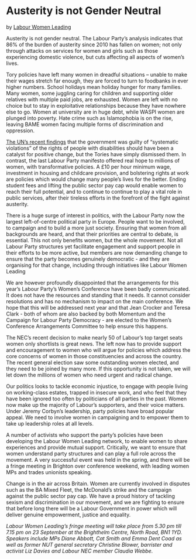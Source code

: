 Austerity is not Gender Neutral
===============================

by [Labour Women Leading](https://twitter.com/labourwomenlead)

Austerity is not gender neutral. The Labour Party’s analysis indicates
that 86% of the burden of austerity since 2010 has fallen on women; not
only through attacks on services for women and girls such as those
experiencing domestic violence, but cuts affecting all aspects of
women’s lives.

Tory policies have left many women in dreadful situations – unable to
make their wages stretch far enough, they are forced to turn to
foodbanks in ever higher numbers. School holidays mean holiday hunger
for many families. Many women, some juggling caring for children and
supporting older relatives with multiple paid jobs, are exhausted. Women
are left with no choice but to stay in exploitative relationships
because they have nowhere else to go. Women at university are in huge
debt, while WASPI women are plunged into poverty. Hate crime such as
Islamophobia is on the rise, leaving BAME women facing multiple forms of
discrimination and oppression.

[The UN’s recent
findings](https://www.theguardian.com/society/2017/aug/31/un-panel-criticises-uk-failure-to-uphold-disabled-peoples-rights)
that the government was guilty of “systematic violations” of the rights
of people with disabilities should have been a catalyst for positive
change, but the Tories have simply dismissed them. In contrast, the last
Labour Party manifesto offered real hope to millions of women, with
transformative policies. A £10 per hour minimum wage, investment in
housing and childcare provision, and bolstering rights at work are
policies which would change many people’s lives for the better. Ending
student fees and lifting the public sector pay cap would enable women to
reach their full potential, and to continue to continue to play a vital
role in public services, after their tireless efforts in the forefront
of the fight against austerity.

There is a huge surge of interest in politics, with the Labour Party now
the largest left-of-centre political party in Europe. People want to be
involved, to campaign and to build a more just society. Ensuring that
women from all backgrounds are heard, and that their priorities are
central to debate, is essential. This not only benefits women, but the
whole movement. Not all Labour Party structures yet facilitate
engagement and support people in their efforts to be more active, but
members are now demanding change to ensure that the party becomes
genuinely democratic - and they are organising for that change,
including through initiatives like Labour Women Leading

We are however profoundly disappointed that the arrangements for this
year’s Labour Party’s Women’s Conference have been badly communicated.
It does not have the resources and standing that it needs. It cannot
consider resolutions and has no mechanism to impact on the main
conference. We hope that this will be addressed next year and that Jean
Crocker and Teresa Clark - both of whom are also backed by both Momentum
and the Campaign for Labour Party Democracy - are elected to the Women’s
Conference Arrangements Committee to help ensure this happens.

The NEC’s recent decision to make nearly 50 of Labour’s top target seats
women only shortlists is great news. The left now has to provide support
and encouragement to women who will argue for policies which address the
core concerns of women in those constituencies and across the country.
The recent general election saw some outstanding women elected, and they
need to be joined by many more. If this opportunity is not taken, we
will let down the millions of women who need urgent and radical change.

Our politics looks to tackle economic injustice, to engage with people
living on working-class estates, trapped in insecure work, and who feel
that they have been ignored too often by politicians of all parties in
the past. Women now make up the majority of Labour’s supporters, and
their voice matters. Under Jeremy Corbyn’s leadership, party policies
have broad popular appeal. We need to involve women in campaigning and
to empower them to take up leadership roles at all levels.

A number of activists who support the party’s policies have been
developing the Labour Women Leading network, to enable women to share
experiences and provide mutual support. Critically, we want to ensure
that women understand party structures and can play a full role across
the movement. A very successful event was held in the spring, and there
will be a fringe meeting in Brighton over conference weekend, with
leading women MPs and trades unionists speaking.

Change is in the air across Britain. Women are currently involved in
disputes such as the BA Mixed Fleet, the McDonald’s strike and the
campaign against the public sector pay cap. We have a proud history of
tackling sexism and discrimination in our movement, and we are fighting
to ensure that before long there will be a Labour Government in power
which will deliver genuine empowerment, justice and equality.

*Labour Women Leading’s fringe meeting will take place from 5.30 pm till
7.15 pm on 23 September at the Brighthelm Centre, North Road, BN1 1YD.
Speakers include MPs Diane Abbott, Cat Smith and Emma Dent Coad as well
as former NUT general secretary Christine Blower, barrister and activist
Liz Davies and Labour NEC member Claudia Webbe.*
